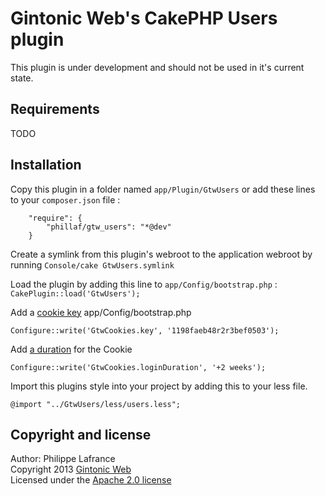 # Gintonic Web's CakePHP Users plugin

This plugin is under development and should not be used in it's current state.

## Requirements

TODO

## Installation
Copy this plugin in a folder named `app/Plugin/GtwUsers` or add these lines to your `composer.json` file :

        "require": {
            "phillaf/gtw_users": "*@dev"
        }
    
Create a symlink from this plugin's webroot to the application webroot by running `Console/cake GtwUsers.symlink`

Load the plugin by adding this line to `app/Config/bootstrap.php` : `CakePlugin::load('GtwUsers');`
    
Add a [cookie key](http://book.cakephp.org/2.0/en/core-libraries/components/cookie.html) app/Config/bootstrap.php

    Configure::write('GtwCookies.key', '1198faeb48r2r3bef0503');
    
Add [a duration](http://www.php.net/manual/en/datetime.formats.relative.php) for the Cookie

    Configure::write('GtwCookies.loginDuration', '+2 weeks');
    
Import this plugins style into your project by adding this to your less file.
    
    @import "../GtwUsers/less/users.less";
    
## Copyright and license   
Author: Philippe Lafrance   
Copyright 2013 [Gintonic Web](http://gintonicweb.com)  
Licensed under the [Apache 2.0 license](http://www.apache.org/licenses/LICENSE-2.0.html)